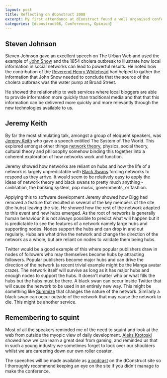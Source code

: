 ```yaml
--- 
layout: post
title: Reflecting on dConstruct 2008
excerpt: My first attendance at dConstruct found a well organised conference and thought-provoking speeches.
categories: [dconstruct08, Conferences, Opinion]
---
```

## Steven Johnson

Steven Johnson gave an excellent speech on The Urban Web and used the example of [John Snow][1] and the 1854 cholera outbreak to illustrate how local information in social networks can lead to powerful results. He noted how the contribution of the [Reverend Henry Whitehead][2] had helped to gather the information that John Snow needed to conclude that the source of the cholera outbreak was the water pump at Broad Street.

He showed the relationship to web services where local bloggers are able to provide information more quickly than traditional media and that that this information can be delivered more quickly and more relevantly through the new technologies available to us.

## Jeremy Keith

By far the most stimulating talk, amongst a group of eloquent speakers, was [Jeremy Keith][3] who gave a speech entitled The System of The World. This explored amongst other things [network theory][4], physics, social theory, cultural theory and philosophy somehow binding this together into a coherent exploration of how networks work and function. 

Jeremy showed how networks are reliant on hubs and how the life of a network is largely unpredictable with [Black Swans][5] forcing networks to respond as they arrive. It would seem to be relatively easy to apply the ideas of network theory and black swans to pretty much anything - civilisation, the banking system, pop music, governments, or fashion. 

Applying this to software development Jeremy showed how Digg had removed a feature that resulted in several of the key members of the site (the hubs) leaving the site. He showed how the rest of the network adapted to this event and new hubs emerged. As the root of networks is generally human behaviour it is not always possible to predict what will happen but it is predictable to see the features of a network namely large hubs and supporting nodes. Nodes support the hubs and can drop in and out regularly. Hubs are what drive the network and change the direction of the network as a whole, but are reliant on nodes to validate them being hubs. 

Twitter would be a good example of this where popular publishers draw in nodes of followers who may themselves become hubs by attracting followers. Popular publishers become major hubs and can drive the direction of the network (a recent trivial example might be the Manga avatar craze). The network itself will survive as long as it has major hubs and enough nodes to support the hubs. It doesn't matter who or what fills the hubs but the hubs must be there. A black swan can occur inside Twitter that will cause the network to be used in an entirely new way. This might be something like [Summize][6] that changes the nature of the network. Similarly a black swan can occur outside of the network that may cause the network to die. This might be another service.

## Remembering to squint

Most of all the speakers reminded me of the need to squint and look at the web from outside the myopic view of daily development. [Aleks Krotoski][7] showed how we can learn a great deal from gaming, and reminded us that in such a young industry we sometimes forget to look over our shoulders whilst we are careering down our own roller coaster.

The speeches will be made available as [a podcast][8] on the dConstruct site so I thoroughly recommend keeping an eye on the site if you didn't manage to make the conference.

 [1]: http://en.wikipedia.org/wiki/John_Snow_(physician)
 [2]: http://en.wikipedia.org/wiki/Reverend_Henry_Whitehead
 [3]: http://adactio.com/
 [4]: http://en.wikipedia.org/wiki/Network_theory
 [5]: http://en.wikipedia.org/wiki/Black_swan_theory
 [6]: http://search.twitter.com/
 [7]: http://www.toastkid.com/
 [8]: http://2008.dconstruct.org/podcast/
